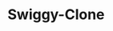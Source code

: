 # Swiggy-Clone



<!-- {
    "name": "swiggy-clone",
    "version": "1.0.0",
    "description": "",
    "main": "index.js",
    "scripts": {
        "test": "echo \"Error: no test specified\" && exit 1"
    },
    "repository": {
        "type": "git",
        "url": "git+https://github.com/Jasmine-Shaikh/Swiggy-Clone.git"
    },
    "author": "",
    "license": "ISC",
    "bugs": {
        "url": "https://github.com/Jasmine-Shaikh/Swiggy-Clone/issues"
    },
    "homepage": "https://github.com/Jasmine-Shaikh/Swiggy-Clone#readme"
} -->